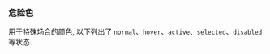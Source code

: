 
### 危险色

用于特殊场合的颜色, 以下列出了 `normal`、`hover`、`active`、`selected`、`disabled` 等状态.

<ot-row-group>
    <ot-color-card :value="{
            'ot-color-danger-background': true,
            'ot-color-dark-font': true,
            'ot': true,
        }"
        name="Danger Background" white-array black-array round>
    </ot-color-card>
    <ot-color-card :value="{
            'ot-color-danger-background-normal': true,
            'ot': true,
        }"
        name="Danger Background Normal" white-array black-array round>
    </ot-color-card>
    <ot-color-card :value="{
            'ot-color-danger-background-hover': true,
            'ot-color-dark-font': true,
            'ot': true,
        }"
        name="Danger Background Hover" white-array black-array round>
    </ot-color-card>
    <ot-color-card :value="{
            'ot-color-danger-background-active': true,
            'ot-color-dark-font': true,
            'ot': true,
        }"
        name="Danger Background Active" white-array black-array round>
    </ot-color-card>
    <ot-color-card :value="{
            'ot-color-danger-background-selected': true,
            'ot': true,
            'ot-color-selected': true,
        }"
        name="Danger Background Selected" white-array black-array round>
    </ot-color-card>
    <ot-color-card :value="{
            'ot-color-danger-background-disabled': true,
            'ot-color-dark-font': true,
            'ot': true,
            'disabled': true,
        }"
        name="Danger Background Disabled" white-array black-array round>
    </ot-color-card>
</ot-row-group>
